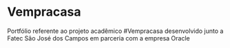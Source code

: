 # Vempracasa
Portfólio referente ao projeto acadêmico #Vempracasa desenvolvido junto a Fatec São José dos Campos em parceria com a empresa Oracle
